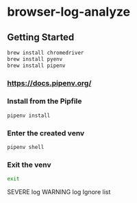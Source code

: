 # browser-log-analyze

## Getting Started

```sh
brew install chromedriver
brew install pyenv
brew install pipenv
```

###  https://docs.pipenv.org/

### Install from the Pipfile

```sh
pipenv install
```

### Enter the created venv

```sh
pipenv shell
```

### Exit the venv

```sh
exit
```


SEVERE log
WARNING log
Ignore list